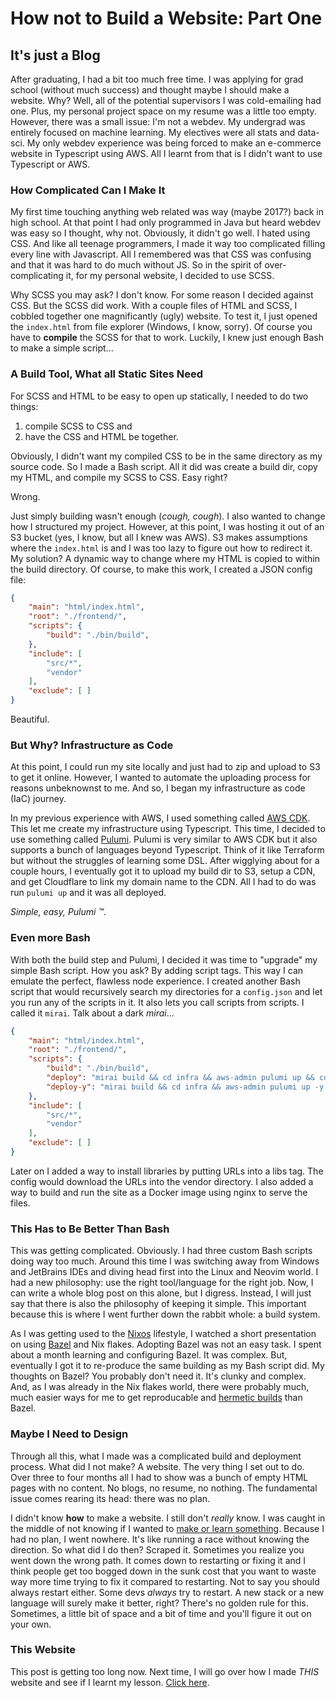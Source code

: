 # How not to Build a Website: Part One

##  It's just a Blog

After graduating, I had a bit too much free time. I was applying for grad school
(without much success) and thought maybe I should make a website. Why? Well, all
of the potential supervisors I was cold-emailing had one. Plus, my personal 
project space on my resume was a little too empty. However, there was a small 
issue: I'm not a webdev. My undergrad was entirely focused on machine learning.
My electives were all stats and data-sci. My only webdev experience was being 
forced to make an e-commerce website in Typescript using AWS. All I learnt from 
that is I didn't want to use Typescript or AWS.

### How Complicated Can I Make It

My first time touching anything web related was way (maybe 2017?) back in high
school. At that point I had only programmed in Java but heard webdev was easy so
I thought, why not. Obviously, it didn't go well. I hated using CSS. And like 
all teenage programmers, I made it way too complicated filling every line with 
Javascript. All I remembered was that CSS was confusing and that it was hard to
do much without JS. So in the spirit of over-complicating it, for my personal 
website, I decided to use SCSS.

Why SCSS you may ask? I don't know. For some reason I decided against CSS. But 
the SCSS did work. With a couple files of HTML and SCSS, I cobbled together one
magnificantly (ugly) website. To test it, I just opened the `index.html` from
file explorer (Windows, I know, sorry). Of course you have to **compile** the 
SCSS for that to work. Luckily, I knew just enough Bash to make a simple script...

### A Build Tool, What all Static Sites Need

For SCSS and HTML to be easy to open up statically, I needed to do two things:
1. compile SCSS to CSS and
2. have the CSS and HTML be together.

Obviously, I didn't want my compiled CSS to be in the same directory as my source
code. So I made a Bash script. All it did was create a build dir, copy my HTML, 
and compile my SCSS to CSS. Easy right?

Wrong.

Just simply building wasn't enough (*cough, cough*). I also wanted to change how 
I structured my project. However, at this point, I was hosting it out of an 
S3 bucket (yes, I know, but all I knew was AWS). S3 makes assumptions where the 
`index.html` is and I was too lazy to figure out how to redirect it. 
My solution? A dynamic way to change where my HTML is copied to within the build 
directory. Of course, to make this work, I created a JSON config file:

```json
{
    "main": "html/index.html",
    "root": "./frontend/",
    "scripts": {
        "build": "./bin/build",
    },
    "include": [
        "src/*",
        "vendor"
    ],
    "exclude": [ ]
}
```

Beautiful.

### But Why? Infrastructure as Code

At this point, I could run my site locally and just had to zip and upload to S3
to get it online. However, I wanted to automate the uploading process for reasons
unbeknownst to me. And so, I began my infrastructure as code (IaC) journey.

In my previous experience with AWS, I used something called [AWS CDK](https://aws.amazon.com/cdk/).
This let me create my infrastructure using Typescript. This time, I decided to 
use something called [Pulumi](https://www.pulumi.com/). Pulumi is very similar 
to AWS CDK but it also supports a bunch of languages beyond Typescript. Think of 
it like Terraform but without the struggles of learning some DSL. After 
wigglying about for a couple hours, I eventually got it to upload my build dir 
to S3, setup a CDN, and get Cloudflare to link my domain name to the CDN. All I 
had to do was run `pulumi up` and it was all deployed. 

_Simple, easy, Pulumi ™_.

### Even more Bash

With both the build step and Pulumi, I decided it was time to "upgrade" my 
simple Bash script. How you ask? By adding script tags. This way I can emulate
the perfect, flawless node experience. I created another Bash script that would
recursively search my directories for a `config.json` and let you run any of the
scripts in it. It also lets you call scripts from scripts. I called it `mirai`.
Talk about a dark _mirai_...

```json
{
    "main": "html/index.html",
    "root": "./frontend/",
    "scripts": {
        "build": "./bin/build",
        "deploy": "mirai build && cd infra && aws-admin pulumi up && cd ..",
        "deploy-y": "mirai build && cd infra && aws-admin pulumi up -y && cd .."
    },
    "include": [
        "src/*",
        "vendor"
    ],
    "exclude": [ ]
}
```

Later on I added a way to install libraries by putting URLs into a libs tag.
The config would download the URLs into the vendor directory. I also added a way
to build and run the site as a Docker image using nginx to serve the files.

### This Has to Be Better Than Bash

This was getting complicated. Obviously. I had three custom Bash scripts doing 
way too much. Around this time I was switching away from Windows and JetBrains 
IDEs and diving head first into the Linux and Neovim world. I had a new 
philosophy: use the right tool/language for the right job. Now, I can write a 
whole blog post on this alone, but I digress. Instead, I will just say that 
there is also the philosophy of keeping it simple. This important because this 
is where I went further down the rabbit whole: a build system.

As I was getting used to the [Nixos](https://nixos.org/) lifestyle, I watched a 
short presentation on using [Bazel](https://bazel.build/) and Nix flakes. 
Adopting Bazel was not an easy task. I spent about a month learning and 
configuring Bazel. It was complex. But, eventually I got it to re-produce the 
same building as my Bash script did. My thoughts on Bazel? You probably don't 
need it. It's clunky and complex. And, as I was already in the Nix flakes world, 
there were probably much, much easier ways for me to get reproducable and 
[hermetic builds](https://bazel.build/basics/hermeticity) than Bazel.

### Maybe I Need to Design

Through all this, what I made was a complicated build and deployment process. 
What did I not make? A website. The very thing I set out to do. Over three to 
four months all I had to show was a bunch of empty HTML pages with no content.
No blogs, no resume, no nothing. The fundamental issue comes rearing its head: 
there was no plan.

I didn't know **how** to make a website. I still don't _really_ know. I was 
caught in the middle of not knowing if I wanted to [make or learn something](/blogs/to_learn_or_to_do.md).
Because I had no plan, I went nowhere. It's like running a race without knowing 
the direction. So what did I do then? Scraped it. Sometimes you realize you 
went down the wrong path. It comes down to restarting or fixing it and I think
people get too bogged down in the sunk cost that you want to waste way more time
trying to fix it compared to restarting. Not to say you should always restart 
either. Some devs _always_ try to restart. A new stack or a new language will 
surely make it better, right? There's no golden rule for this. Sometimes, a 
little bit of space and a bit of time and you'll figure it out on your own.

### This Website

This post is getting too long now. Next time, I will go over how I made _THIS_ 
website and see if I learnt my lesson. [Click here](/blogs/how_to_build_a_website.md).
